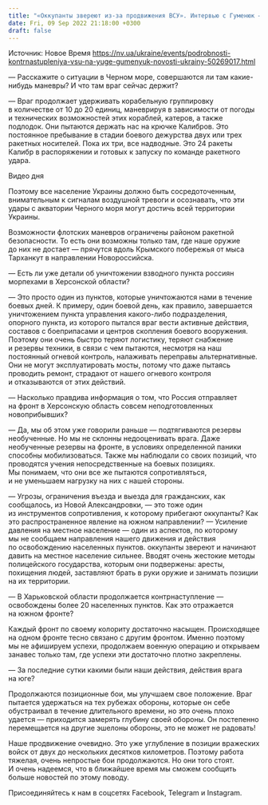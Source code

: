 ```yaml
---
title: "«Оккупанты звереют из-за продвижения ВСУ». Интервью с Гуменюк — о южном фронте и флоте РФ, который скрывается у Крымского побережья"
date: Fri, 09 Sep 2022 21:18:00 +0300
draft: false
---
```

Источник: Новое Время https://nv.ua/ukraine/events/podrobnosti-kontrnastupleniya-vsu-na-yuge-gumenyuk-novosti-ukrainy-50269017.html


— Расскажите о ситуации в Черном море, совершаются ли там какие-нибудь маневры? И что там враг сейчас держит?

— Враг продолжает удерживать корабельную группировку в количестве от 10 до 20 единиц, маневрируя в зависимости от погоды и технических возможностей этих кораблей, катеров, а также подлодок. Они пытаются держать нас на крючке Калибров. Это постоянное пребывание в стадии боевого дежурства двух или трех ракетных носителей. Пока их три, все надводные. Это 24 ракеты Калибр в распоряжении и готовых к запуску по команде ракетного удара.

 Видео дня   

Поэтому все население Украины должно быть сосредоточенным, внимательным к сигналам воздушной тревоги и осознавать, что эти удары с акватории Черного моря могут достичь всей территории Украины.

Возможности флотских маневров ограничены районом ракетной безопасности. То есть они возможны только там, где наше оружие до них не достает — прячутся вдоль Крымского побережья от мыса Тарханкут в направлении Новороссийска.

— Есть ли уже детали об уничтожении взводного пункта россиян морпехами в Херсонской области?

— Это просто один из пунктов, которые уничтожаются нами в течение боевых дней. К примеру, один боевой день, как правило, завершается уничтожением пункта управления какого-либо подразделения, опорного пункта, из которого пытался враг вести активные действия, составов с боеприпасами и центров скопления боевого вооружения. Поэтому они очень быстро теряют логистику, теряют снабжение и резервы техники, в связи с чем пытаются, несмотря на наш постоянный огневой контроль, налаживать переправы альтернативные. Они не могут эксплуатировать мосты, потому что даже пытаясь проводить ремонт, страдают от нашего огневого контроля и отказываются от этих действий.

— Насколько правдива информация о том, что Россия отправляет на фронт в Херсонскую область совсем неподготовленных новоприбывших?

— Да, мы об этом уже говорили раньше — подтягиваются резервы необученные. Но мы не склонны недооценивать врага. Даже необученные резервы на фронте, в условиях определенной паники способны мобилизоваться. Также мы наблюдали со своих позиций, что проводятся учения непосредственные на боевых позициях. Мы понимаем, что они все же пытаются сопротивляться, и не уменьшаем нагрузку на них с нашей стороны.

— Угрозы, ограничения въезда и выезда для гражданских, как сообщалось, из Новой Александровки, — это тоже один из инструментов сопротивления, к которому прибегают оккупанты? Как это распространенное явление на южном направлении? — Усиление давления на местное население — один из аспектов, по которому мы не сообщаем направления нашего движения и действия по освобождению населенных пунктов. оккупанты звереют и начинают давить на местное население сильнее. Вводят очень жестокие методы полицейского государства, которым они подвержены: аресты, похищения людей, заставляют брать в руки оружие и занимать позиции на их территории.

— В Харьковской области продолжается контрнаступление — освобождены более 20 населенных пунктов. Как это отражается на южном фронте?

Каждый фронт по своему колориту достаточно насыщен. Происходящее на одном фронте тесно связано с другим фронтом. Именно поэтому мы не афишируем успехи, продолжаем военную операцию и открываем занавес только там, где успехи эти достаточно плотно закреплены.

— За последние сутки какими были наши действия, действия врага на юге?

Продолжаются позиционные бои, мы улучшаем свое положение. Враг пытается удержаться на тех рубежах обороны, которые он себе обустраивал в течение длительного времени, но это очень плохо удается — приходится замерять глубину своей обороны. Он постепенно перемещается на другие эшелоны обороны, это не может не радовать!

Наше продвижение очевидно. Это уже углубление в позиции вражеских войск от двух до нескольких десятков километров. Поэтому работа тяжелая, очень непростые бои продолжаются. Но они того стоят. И очень надеемся, что в ближайшее время мы сможем сообщить больше новостей по этому поводу.

Присоединяйтесь к нам в соцсетях Facebook, Telegram и Instagram.
